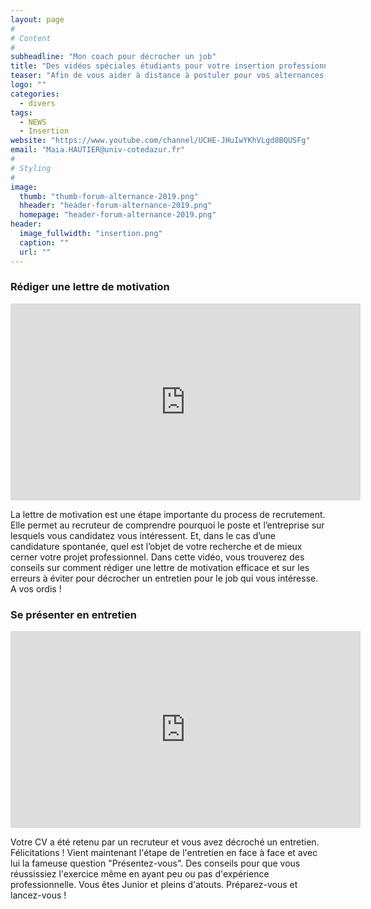```yaml
---
layout: page
#
# Content
#
subheadline: "Mon coach pour décrocher un job"
title: "Des vidéos spéciales étudiants pour votre insertion professionnelle"
teaser: "Afin de vous aider à distance à postuler pour vos alternances, stages et premiers jobs, vous trouverez des vidéos spécialement conçues pour des profils junior par notre service relations Entreprises avec des conseils de recruteur."
logo: ""
categories:
  - divers
tags:
  - NEWS
  - Insertion
website: "https://www.youtube.com/channel/UCHE-JHuIwYKhVLgd8BQUSFg"
email: "Maia.HAUTIER@univ-cotedazur.fr"
#
# Styling
#
image:
  thumb: "thumb-forum-alternance-2019.png"
  hheader: "header-forum-alternance-2019.png"
  homepage: "header-forum-alternance-2019.png"
header:
  image_fullwidth: "insertion.png"
  caption: ""
  url: ""
---
```


### Rédiger une lettre de motivation ###

<iframe width="560" height="315" src="https://www.youtube.com/embed/SeBGDEI5dSk" frameborder="0" allowfullscreen title="Comment rédiger une lettre de motivation efficace : conseils et erreurs à éviter"></iframe>

La lettre de motivation est une étape importante du process de recrutement. Elle permet au recruteur de comprendre pourquoi le poste et l’entreprise sur lesquels vous candidatez vous intéressent.  Et, dans le cas d’une candidature spontanée, quel est l’objet de votre recherche et de mieux cerner votre projet professionnel. Dans cette vidéo, vous trouverez des conseils sur comment rédiger une lettre de motivation efficace et sur les erreurs à éviter pour décrocher un entretien pour le job qui vous intéresse. A vos ordis !
 

### Se présenter en entretien ###

<iframe width="560" height="315" src="https://www.youtube.com/embed/V8IKj5j1g28" frameborder="0" allowfullscreen title="Comment se présenter de façon efficace en entretien : Réussir son Pitch de présentation"></iframe>

Votre CV a été retenu par un recruteur et vous avez décroché un entretien. Félicitations ! Vient maintenant l'étape de l'entretien en face à face et avec lui la fameuse question "Présentez-vous". Des  conseils pour que vous réussissiez l'exercice même en ayant peu ou pas d'expérience professionnelle. Vous êtes Junior et pleins d'atouts. Préparez-vous et lancez-vous !





